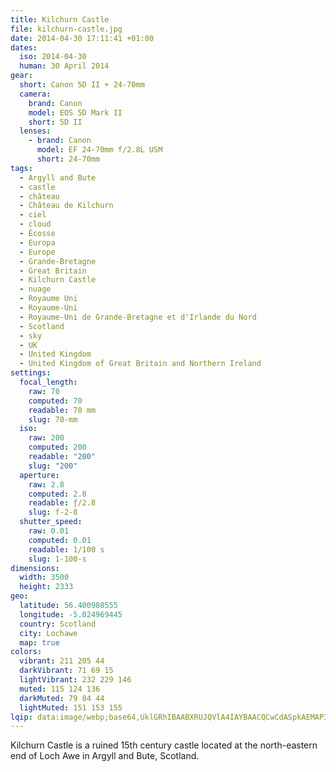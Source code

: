 ```yaml
---
title: Kilchurn Castle
file: kilchurn-castle.jpg
date: 2014-04-30 17:11:41 +01:00
dates:
  iso: 2014-04-30
  human: 30 April 2014
gear:
  short: Canon 5D II + 24-70mm
  camera:
    brand: Canon
    model: EOS 5D Mark II
    short: 5D II
  lenses:
    - brand: Canon
      model: EF 24-70mm f/2.8L USM
      short: 24-70mm
tags:
  - Argyll and Bute
  - castle
  - château
  - Château de Kilchurn
  - ciel
  - cloud
  - Écosse
  - Europa
  - Europe
  - Grande-Bretagne
  - Great Britain
  - Kilchurn Castle
  - nuage
  - Royaume Uni
  - Royaume-Uni
  - Royaume-Uni de Grande-Bretagne et d'Irlande du Nord
  - Scotland
  - sky
  - UK
  - United Kingdom
  - United Kingdom of Great Britain and Northern Ireland
settings:
  focal_length:
    raw: 70
    computed: 70
    readable: 70 mm
    slug: 70-mm
  iso:
    raw: 200
    computed: 200
    readable: "200"
    slug: "200"
  aperture:
    raw: 2.8
    computed: 2.8
    readable: ƒ/2.8
    slug: f-2-8
  shutter_speed:
    raw: 0.01
    computed: 0.01
    readable: 1/100 s
    slug: 1-100-s
dimensions:
  width: 3500
  height: 2333
geo:
  latitude: 56.400980555
  longitude: -5.024969445
  country: Scotland
  city: Lochawe
  map: true
colors:
  vibrant: 211 205 44
  darkVibrant: 71 69 15
  lightVibrant: 232 229 146
  muted: 115 124 136
  darkMuted: 79 84 44
  lightMuted: 151 153 155
lqip: data:image/webp;base64,UklGRhIBAABXRUJQVlA4IAYBAACQCwCdASpkAEMAP3GmxFs0v7CrL5PM4/AuCWcA0FngAf6xJlnNPciGnD6eYJuGp5ukM/BTqiQul00jFHHb3tisfhECag0QOwk5dF0Wyz6zFE127nXxheZhfh7XlzYNb2tfz8ksAAD+6M/fgCzKM4cRclgcxBg9k4L6fOI6gLHoj1mKwawrx1MjAcsP9dH6sIrfTS1ZpALFd8rgMmBzSzDFdMI6lCaEI14uPzKWKyWDuTOF3SFCOLKz4vUyLxiaQY5LM066s/8CmCOERSRme/mPQxe0YyNgJRyeAq31cyJUCXeJH9x4A+mw2F2VKn5v9EKqrri+DM4rrl7mvInmvJOCHAjQwAAA
---
```


Kilchurn Castle is a ruined 15th century castle located at the north-eastern end of Loch Awe in Argyll and Bute, Scotland.
